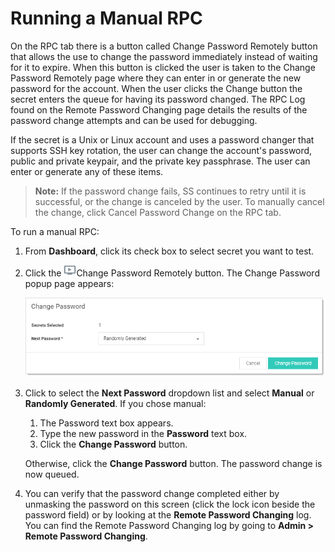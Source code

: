 [title]: # (Running a Manual RPC)
[tags]: # (Running a Manual RPC)
[priority]: # (170)

# Running a Manual RPC

On the RPC tab there is a button called Change Password Remotely button that allows the use to change the password immediately instead of waiting for it to expire. When this button is clicked the user is taken to the Change Password Remotely page where they can enter in or generate the new password for the account. When the user clicks the Change button the secret enters the queue for having its password changed. The RPC Log found on the Remote Password Changing page details the results of the password change attempts and can be used for debugging.

If the secret is a Unix or Linux account and uses a password changer that supports SSH key rotation, the user can change the account's password, public and private keypair, and the private key passphrase. The user can enter or generate any of these items.

> **Note:** If the password change fails, SS continues to retry until it is successful, or the change is canceled by the user. To manually cancel the change, click Cancel Password Change on the RPC tab.

To run a manual RPC:

1. From **Dashboard**, click its check box to select secret you want to test.

1. Click the ![1564434637809](images/1564434637809.png)Change Password Remotely button. The Change Password popup page appears:

   ![1564434752428](images/1564434752428.png)

1. Click to select the **Next Password** dropdown list and select **Manual** or **Randomly Generated**. If you chose manual:

   1. The Password text box appears.
   1. Type the new password in the **Password** text box.
   1. Click the **Change Password** button.

    Otherwise, click the  **Change Password** button. The password change is now queued.

1. You can verify that the password change completed either by unmasking the password on this screen (click the lock icon beside the password field) or by looking at the **Remote Password Changing** log. You can find the Remote Password Changing log by going to **Admin \> Remote Password Changing**.
